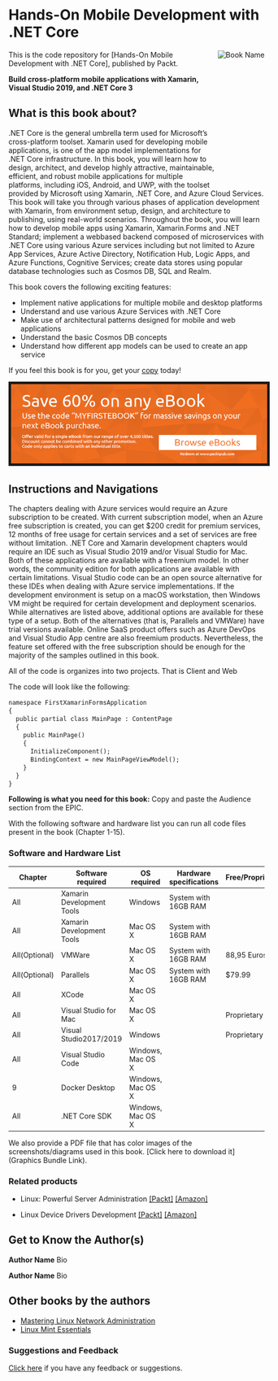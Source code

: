 
# Hands-On Mobile Development with .NET Core

<a href="Packt UTM URL of the Book"><img src="Cover Image URL of the Book" alt="Book Name" height="256px" align="right"></a>

This is the code repository for [Hands-On Mobile Development with .NET Core], published by Packt.

**Build cross-platform mobile applications with Xamarin, Visual Studio 2019, and .NET Core 3**

## What is this book about?
.NET Core is the general umbrella term used for Microsoft’s cross-platform toolset. Xamarin used for developing mobile applications, is one of the app model implementations for .NET Core infrastructure. 
In this book, you will learn how to design, architect, and develop highly attractive, maintainable, efficient, and robust mobile applications for multiple platforms, including iOS, Android, and UWP, with the toolset provided by Microsoft using Xamarin, .NET Core, and Azure Cloud Services. This book will take you through various phases of application development with Xamarin, from environment setup, design, and architecture to publishing, using real-world scenarios. Throughout the book, you will learn how to develop mobile apps using Xamarin, Xamarin.Forms and .NET Standard; implement a webbased backend composed of microservices with .NET Core using various Azure services including but not limited to Azure App Services, Azure Active Directory, Notification Hub, Logic Apps, and Azure Functions, Cognitive Services; create data stores using popular database technologies such as Cosmos DB, SQL and Realm.

This book covers the following exciting features: 
* Implement native applications for multiple mobile and desktop platforms
* Understand and use various Azure Services with .NET Core
* Make use of architectural patterns designed for mobile and web applications
* Understand the basic Cosmos DB concepts
* Understand how different app models can be used to create an app service

If you feel this book is for you, get your [copy](https://www.amazon.com/dp/1789538513) today!

<a href="https://www.packtpub.com/?utm_source=github&utm_medium=banner&utm_campaign=GitHubBanner"><img src="https://raw.githubusercontent.com/PacktPublishing/GitHub/master/GitHub.png" 
alt="https://www.packtpub.com/" border="5" /></a>


## Instructions and Navigations
The chapters dealing with Azure services would require an Azure subscription to be
created. With current subscription model, when an Azure free subscription is created, you
can get $200 credit for premium services, 12 months of free usage for certain services and a
set of services are free without limitation.
.NET Core and Xamarin development chapters would require an IDE such as Visual Studio
2019 and/or Visual Studio for Mac. Both of these applications are available with a freemium
model. In other words, the community edition for both applications are available with
certain limitations. Visual Studio code can be an open source alternative for these IDEs
when dealing with Azure service implementations.
If the development environment is setup on a macOS workstation, then Windows VM
might be required for certain development and deployment scenarios. While alternatives
are listed above, additional options are available for these type of a setup. Both of the
alternatives (that is, Parallels and VMWare) have trial versions available.
Online SaaS product offers such as Azure DevOps and Visual Studio App centre are also
freemium products. Nevertheless, the feature set offered with the free subscription should
be enough for the majority of the samples outlined in this book.

All of the code is organizes into two projects. That is Client and Web

The code will look like the following:
```
namespace FirstXamarinFormsApplication
{
  public partial class MainPage : ContentPage
  {
    public MainPage()
    {
      InitializeComponent();
      BindingContext = new MainPageViewModel();
    }
  }
}
```


**Following is what you need for this book:**
Copy and paste the Audience section from the EPIC.

With the following software and hardware list you can run all code files present in the book (Chapter 1-15).

### Software and Hardware List

| Chapter      | Software required                   | OS required              | Hardware specifications | Free/Proprietary |
| -------------| ------------------------------------| -------------------------|-------------------------|----------------- |
| All          | Xamarin Development Tools           | Windows                  | System with 16GB RAM    | 
| All          | Xamarin Development Tools           | Mac OS X                 | System with 16GB RAM    | 
| All(Optional)| VMWare                              | Mac OS X                 | System with 16GB RAM    | 88,95 Euros      |
| All(Optional)| Parallels                           | Mac OS X                 | System with 16GB RAM    | $79.99           |
| All          | XCode                               | Mac OS X                 |                         |
| All          | Visual Studio for Mac               | Mac OS X                 |                         | Proprietary
| All          | Visual Studio2017/2019              | Windows                  |                         | Proprietary
| All          | Visual Studio Code                  | Windows, Mac OS X        |                         |
| 9            | Docker Desktop                      | Windows, Mac OS X        |                         |
| All          | .NET Core SDK                       | Windows, Mac OS X        |                         |



We also provide a PDF file that has color images of the screenshots/diagrams used in this book. [Click here to download it](Graphics Bundle Link).

### Related products <Paste books from the Other books you may enjoy section>
* Linux: Powerful Server Administration [[Packt]](https://www.packtpub.com/networking-and-servers/linux-powerful-server-administration?utm_source=github&utm_medium=repository&utm_campaign=9781788293778) [[Amazon]](https://www.amazon.com/dp/1788293770)

* Linux Device Drivers Development [[Packt]](https://www.packtpub.com/networking-and-servers/linux-device-drivers-development?utm_source=github&utm_medium=repository&utm_campaign=9781785280009) [[Amazon]](https://www.amazon.com/dp/1788293770)

## Get to Know the Author(s)
**Author Name**
Bio

**Author Name**
Bio


## Other books by the authors
* [Mastering Linux Network Administration](https://www.packtpub.com/networking-and-servers/mastering-linux-network-administration?utm_source=github&utm_medium=repository&utm_campaign=9781784399597)
* [Linux Mint Essentials](https://www.packtpub.com/networking-and-servers/linux-mint-essentials?utm_source=github&utm_medium=repository&utm_campaign=9781782168157)

### Suggestions and Feedback
[Click here](https://docs.google.com/forms/d/e/1FAIpQLSdy7dATC6QmEL81FIUuymZ0Wy9vH1jHkvpY57OiMeKGqib_Ow/viewform) if you have any feedback or suggestions.
